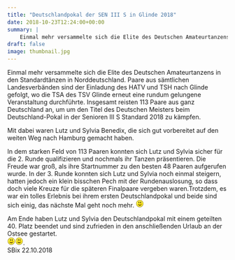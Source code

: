 ```yaml
---
title: "Deutschlandpokal der SEN III S in Glinde 2018"
date: 2018-10-23T12:24:00+00:00
summary: |
    Einmal mehr versammelte sich die Elite des Deutschen Amateurtanzens in den Standardtänzen in Norddeutschland. Paare aus sämtlichen Landesverbänden sind der Einladung des HATV und TSH nach Glinde gefolgt, wo die TSA des TSV Glinde erneut eine rundum gelungene Veranstaltung durchführte.
draft: false
image: thumbnail.jpg
---
```


Einmal mehr versammelte sich die Elite des Deutschen Amateurtanzens in den Standardtänzen in Norddeutschland. Paare aus sämtlichen Landesverbänden sind der Einladung des HATV und TSH nach Glinde gefolgt, wo die TSA des TSV Glinde erneut eine rundum gelungene Veranstaltung durchführte. Insgesamt reisten 113 Paare aus ganz Deutschland an, um um den Titel des Deutschen Meisters beim Deutschland-Pokal in der Senioren III S Standard 2018 zu kämpfen.

Mit dabei waren Lutz und Sylvia Benedix, die sich gut vorbereitet auf den weiten Weg nach Hamburg gemacht haben.

In dem starken Feld von 113 Paaren konnten sich Lutz und Sylvia sicher für die 2. Runde qualifizieren und nochmals ihr Tanzen präsentieren. Die Freude war groß, als ihre Startnummer zu den besten 48 Paaren aufgerufen wurde. In der 3. Runde konnten sich Lutz und Sylvia noch einmal steigern, hatten jedoch ein klein bisschen Pech mit der Rundenauslosung, so dass doch viele Kreuze für die späteren Finalpaare vergeben waren.Trotzdem, es war ein tolles Erlebnis bei ihrem ersten Deutschlandpokal und beide sind sich einig, das nächste Mal geht noch mehr. ![](smiley-smile.gif)

Am Ende haben Lutz und Sylvia den Deutschlandpokal mit einem geteilten 40. Platz beendet und sind zufrieden in den anschließenden Urlaub an der Ostsee gestartet.  
![](smiley-smile.gif)![](smiley-smile.gif).  
 SBix 22.10.2018


